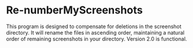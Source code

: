 # Re-numberMyScreenshots
This program is designed to compensate for deletions in the 
screenshot directory. It will rename the files in ascending order,
maintaining a natural order of remaining screenshots in your 
directory. 
Version 2.0 is functional.
